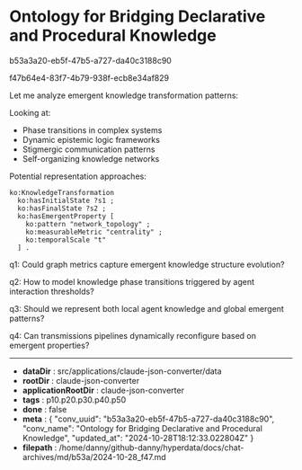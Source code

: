# Ontology for Bridging Declarative and Procedural Knowledge

b53a3a20-eb5f-47b5-a727-da40c3188c90

f47b64e4-83f7-4b79-938f-ecb8e34af829

 Let me analyze emergent knowledge transformation patterns:

Looking at:
- Phase transitions in complex systems
- Dynamic epistemic logic frameworks
- Stigmergic communication patterns
- Self-organizing knowledge networks

Potential representation approaches:
```turtle
ko:KnowledgeTransformation
  ko:hasInitialState ?s1 ;
  ko:hasFinalState ?s2 ;
  ko:hasEmergentProperty [
    ko:pattern "network_topology" ;
    ko:measurableMetric "centrality" ;
    ko:temporalScale "t" 
  ] .
```

q1: Could graph metrics capture emergent knowledge structure evolution?

q2: How to model knowledge phase transitions triggered by agent interaction thresholds?

q3: Should we represent both local agent knowledge and global emergent patterns?

q4: Can transmissions pipelines dynamically reconfigure based on emergent properties?

---

* **dataDir** : src/applications/claude-json-converter/data
* **rootDir** : claude-json-converter
* **applicationRootDir** : claude-json-converter
* **tags** : p10.p20.p30.p40.p50
* **done** : false
* **meta** : {
  "conv_uuid": "b53a3a20-eb5f-47b5-a727-da40c3188c90",
  "conv_name": "Ontology for Bridging Declarative and Procedural Knowledge",
  "updated_at": "2024-10-28T18:12:33.022804Z"
}
* **filepath** : /home/danny/github-danny/hyperdata/docs/chat-archives/md/b53a/2024-10-28_f47.md